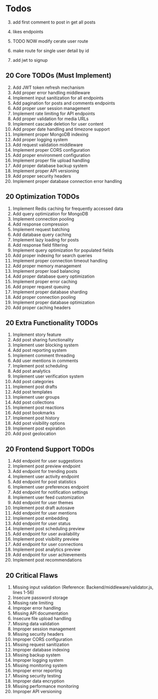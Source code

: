 # Todos

3. add first comment to post in get all posts

4. likes endpoints
5. TODO NOW modify cerate user route

6. make route for single user detail by id
7. add jwt to signup

## 20 Core TODOs (Must Implement)

2. Add JWT token refresh mechanism
3. Add proper error handling middleware
4. Implement input sanitization for all endpoints
5. Add pagination for posts and comments endpoints
6. Add proper user session management
7. Implement rate limiting for API endpoints
8. Add proper validation for media URLs
9. Implement cascade deletion for user content
10. Add proper date handling and timezone support
11. Implement proper MongoDB indexing
12. Add proper logging system
13. Add request validation middleware
14. Implement proper CORS configuration
15. Add proper environment configuration
16. Implement proper file upload handling
17. Add proper database backup system
18. Implement proper API versioning
19. Add proper security headers
20. Implement proper database connection error handling

## 20 Optimization TODOs

1. Implement Redis caching for frequently accessed data
2. Add query optimization for MongoDB
3. Implement connection pooling
4. Add response compression
5. Implement request batching
6. Add database query caching
7. Implement lazy loading for posts
8. Add response field filtering
9. Implement query optimization for populated fields
10. Add proper indexing for search queries
11. Implement proper connection timeout handling
12. Add proper memory management
13. Implement proper load balancing
14. Add proper database query optimization
15. Implement proper error caching
16. Add proper request queuing
17. Implement proper database sharding
18. Add proper connection pooling
19. Implement proper database optimization
20. Add proper caching headers

## 20 Extra Functionality TODOs

1. Implement story feature
2. Add post sharing functionality
3. Implement user blocking system
4. Add post reporting system
5. Implement comment threading
6. Add user mentions in comments
7. Implement post scheduling
8. Add post analytics
9. Implement user verification system
10. Add post categories
11. Implement post drafts
12. Add post templates
13. Implement user groups
14. Add post collections
15. Implement post reactions
16. Add post bookmarks
17. Implement post history
18. Add post visibility options
19. Implement post expiration
20. Add post geolocation

## 20 Frontend Support TODOs

1. Add endpoint for user suggestions
2. Implement post preview endpoint
3. Add endpoint for trending posts
4. Implement user activity endpoint
5. Add endpoint for post statistics
6. Implement user preferences endpoint
7. Add endpoint for notification settings
8. Implement user feed customization
9. Add endpoint for user themes
10. Implement post draft autosave
11. Add endpoint for user mentions
12. Implement post embedding
13. Add endpoint for user status
14. Implement post scheduling preview
15. Add endpoint for user availability
16. Implement post visibility preview
17. Add endpoint for user connections
18. Implement post analytics preview
19. Add endpoint for user achievements
20. Implement post recommendations

## 20 Critical Flaws

1. Missing input validation (Reference: Backend/middleware/validator.js, lines 1-56)
2. Insecure password storage
3. Missing rate limiting
4. Improper error handling
5. Missing API documentation
6. Insecure file upload handling
7. Missing data validation
8. Improper session management
9. Missing security headers
10. Improper CORS configuration
11. Missing request sanitization
12. Improper database indexing
13. Missing backup system
14. Improper logging system
15. Missing monitoring system
16. Improper error reporting
17. Missing security testing
18. Improper data encryption
19. Missing performance monitoring
20. Improper API versioning
